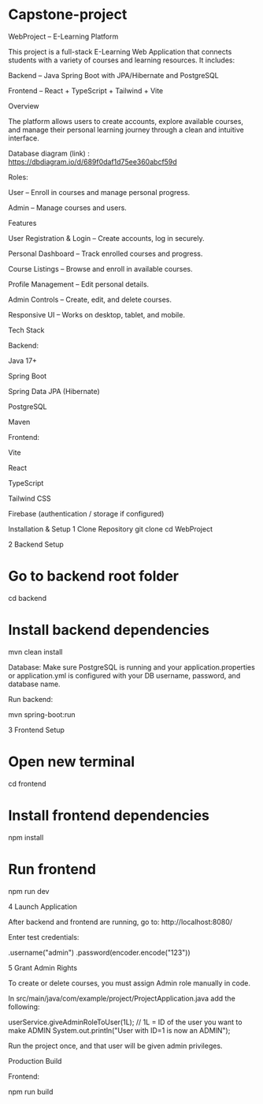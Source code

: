 # Capstone-project
WebProject – E-Learning Platform

This project is a full-stack E-Learning Web Application that connects students with a variety of courses and learning resources.
It includes:

Backend – Java Spring Boot with JPA/Hibernate and PostgreSQL

Frontend – React + TypeScript + Tailwind + Vite

Overview

The platform allows users to create accounts, explore available courses, and manage their personal learning journey through a clean and intuitive interface.

Database diagram (link) : https://dbdiagram.io/d/689f0daf1d75ee360abcf59d 

Roles:

User – Enroll in courses and manage personal progress.

Admin – Manage courses and users.

Features

User Registration & Login – Create accounts, log in securely.

Personal Dashboard – Track enrolled courses and progress.

Course Listings – Browse and enroll in available courses.

Profile Management – Edit personal details.

Admin Controls – Create, edit, and delete courses.

Responsive UI – Works on desktop, tablet, and mobile.

Tech Stack

Backend:

Java 17+

Spring Boot

Spring Data JPA (Hibernate)

PostgreSQL

Maven

Frontend:

Vite

React

TypeScript

Tailwind CSS

Firebase (authentication / storage if configured)

Installation & Setup
1 Clone Repository
git clone <repository-url>
cd WebProject

2️ Backend Setup
# Go to backend root folder
cd backend

# Install backend dependencies
mvn clean install


Database:
Make sure PostgreSQL is running and your application.properties or application.yml is configured with your DB username, password, and database name.

Run backend:

mvn spring-boot:run

3️ Frontend Setup
# Open new terminal
cd frontend

# Install frontend dependencies
npm install

# Run frontend
npm run dev

4️ Launch Application

After backend and frontend are running, go to:
http://localhost:8080/

Enter test credentials:

.username("admin")
.password(encoder.encode("123"))

5️ Grant Admin Rights

To create or delete courses, you must assign Admin role manually in code.

In
src/main/java/com/example/project/ProjectApplication.java
add the following:

userService.giveAdminRoleToUser(1L);  // 1L = ID of the user you want to make ADMIN
System.out.println("User with ID=1 is now an ADMIN");


Run the project once, and that user will be given admin privileges.

Production Build

Frontend:

npm run build
